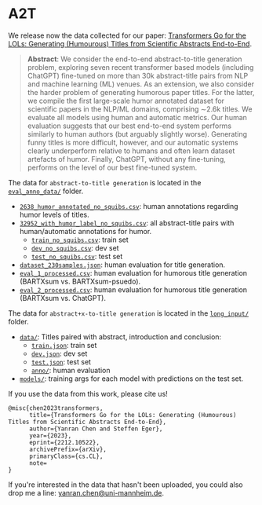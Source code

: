# A2T

We release now the data collected for our paper: [Transformers Go for the LOLs: Generating (Humourous) Titles from Scientific Abstracts End-to-End](https://arxiv.org/abs/2212.10522).

> **Abstract**: 
> We consider the end-to-end abstract-to-title
generation problem, exploring seven recent
transformer based models (including ChatGPT)
fine-tuned on more than 30k abstract-title pairs
from NLP and machine learning (ML) venues.
As an extension, we also consider the harder
problem of generating humorous paper titles.
For the latter, we compile the first large-scale
humor annotated dataset for scientific papers
in the NLP/ML domains, comprising ∼2.6k
titles. We evaluate all models using human
and automatic metrics. Our human evaluation
suggests that our best end-to-end system performs similarly to human authors (but arguably
slightly worse). Generating funny titles is more
difficult, however, and our automatic systems
clearly underperform relative to humans and
often learn dataset artefacts of humor. Finally,
ChatGPT, without any fine-tuning, performs on
the level of our best fine-tuned system.

The data for `abstract-to-title generation` is located in the [`eval_anno_data/`](eval_anno_data/) folder.
* [`2638_humor_annotated_no_squibs.csv`](eval_anno_data/2638_humor_annotated_no_squibs.csv): human annotations regarding humor levels of titles.
* [`32952_with_humor_label_no_squibs.csv`](eval_anno_data/32952_with_humor_label_no_squibs.csv): all abstract-title pairs with human/automatic annotations for humor.
  * [`train_no_squibs.csv`](eval_anno_data/train_no_squibs.csv): train set
  * [`dev_no_squibs.csv`](eval_anno_data/train_no_squibs.csv): dev set
  * [`test_no_squibs.csv`](eval_anno_data/test_no_squibs.csv): test set
* [`dataset_230samples.json`](eval_anno_data/dataset_230samples.json): human evaluation for title generation.
* [`eval_1_processed.csv`](eval_anno_data/eval_1_processed.csv): human evaluation for humorous title generation (BARTXsum vs. BARTXsum-psuedo).
* [`eval_2_processed.csv`](eval_anno_data/eval_2_processed.csv): human evaluation for humorous title generation (BARTXsum vs. ChatGPT).


The data for `abstract+x-to-title generation` is located in the [`long_input/`](long_input/) folder.
* [`data/`](long_input/data): Titles paired with abstract, introduction and conclusion:
  * [`train.json`](long_input/data/train.json): train set
  * [`dev.json`](long_input/data/dev.json): dev set
  * [`test.json`](long_input/data/test.json): test set
  * [`anno/`](long_input/data/anno): human evaluation
* [`models/`](long_input/models): training args for each model with predictions on the test set.

 
If you use the data from this work, please cite us!
```bigquery
@misc{chen2023transformers,
      title={Transformers Go for the LOLs: Generating (Humourous) Titles from Scientific Abstracts End-to-End}, 
      author={Yanran Chen and Steffen Eger},
      year={2023},
      eprint={2212.10522},
      archivePrefix={arXiv},
      primaryClass={cs.CL},
      note=
}
```

If you're interested in the data that hasn't been uploaded, you could also drop me a line: [yanran.chen@uni-mannheim.de](mailto:yanran.chen@uni-mannheim.de).

